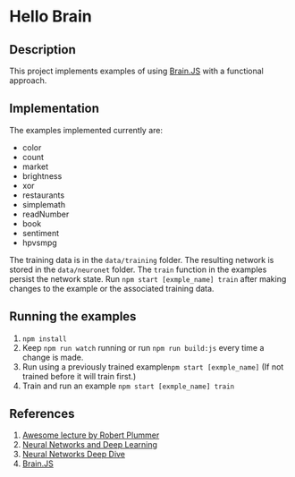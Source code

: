 # Hello Brain

## Description

This project implements examples of using [Brain.JS](https://brain.js.org) with a functional approach.

## Implementation

The examples implemented currently are:

* color
* count
* market
* brightness
* xor
* restaurants
* simplemath
* readNumber
* book
* sentiment
* hpvsmpg

The training data is in the `data/training` folder. The resulting network is stored in the `data/neuronet` folder.
The `train` function in the examples persist the network state. Run `npm start [exmple_name] train` after making
changes to the example or the associated training data.

## Running the examples
1. `npm install`
2. Keep `npm run watch` running or run `npm run build:js` every time a change is made.
2. Run using a previously trained example`npm start [exmple_name]` (If not trained before it will train first.)
3. Train and run an example `npm start [exmple_name] train`

## References

1. [Awesome lecture by Robert Plummer](https://scrimba.com/g/gneuralnetworks)
2. [Neural Networks and Deep Learning](http://neuralnetworksanddeeplearning.com)
3. [Neural Networks Deep Dive](https://www.youtube.com/playlist?list=PLZHQObOWTQDNU6R1_67000Dx_ZCJB-3pi)
4. [Brain.JS](https://brain.js.org) 